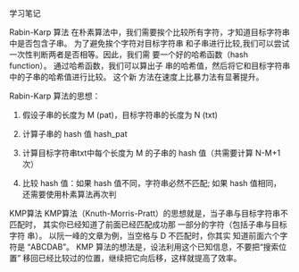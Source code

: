 学习笔记

Rabin-Karp 算法 
在朴素算法中，我们需要挨个比较所有字符，才知道目标字符串中是否包含子串。
为了避免挨个字符对目标字符串 和子串进行比较,我们可以尝试一次性判断两者是否相等。因此，我们需 要一个好的哈希函数（hash function）。 
通过哈希函数，我们可以算出子 串的哈希值，然后将它和目标字符串中的子串的哈希值进行比较。 这个新 方法在速度上比暴力法有显著提升。

Rabin-Karp 算法的思想：

1. 假设子串的长度为 M (pat)，目标字符串的长度为 N (txt)

2. 计算子串的 hash 值 hash_pat

3. 计算目标字符串txt中每个长度为 M 的子串的 hash 值（共需要计算 N-M+1 次）

4. 比较 hash 值：如果 hash 值不同，字符串必然不匹配; 如果 hash 值相同， 还需要使用朴素算法再次判

KMP算法
KMP算法（Knuth-Morris-Pratt）的思想就是，当子串与目标字符串不匹配时， 
其实你已经知道了前面已经匹配成功那 一部分的字符（包括子串与目标字符 串）。
以阮一峰的文章为例，当空格与 D 不匹配时，你其实 知道前面六个字符是 “ABCDAB”。
KMP 算法的想法是，设法利用这个已知信息，不要把“搜索位 置” 移回已经比较过的位置，继续把它向后移，这样就提高了效率。 